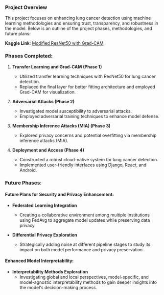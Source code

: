 ### Project Overview

This project focuses on enhancing lung cancer detection using machine learning methodologies and ensuring trust, transparency, and robustness in the model. Below is an outline of the project phases, methodologies, and future plans:

**Kaggle Link**: [Modified ResNet50 with Grad-CAM](https://www.kaggle.com/code/pouriaazadehranjbar/modified-resnet50-with-grad-cam)

### Phases Completed:
1. **Transfer Learning and Grad-CAM (Phase 1)**
   - Utilized transfer learning techniques with ResNet50 for lung cancer detection.
   - Replaced the final layer for better fitting architecture and employed Grad-CAM for visualization.

2. **Adversarial Attacks (Phase 2)**
   - Investigated model susceptibility to adversarial attacks.
   - Employed adversarial training techniques to enhance model defense.

3. **Membership Inference Attacks (MIA) (Phase 3)**
   - Explored privacy concerns and potential overfitting via membership inference attacks (MIA).

4. **Deployment and Access (Phase 4)**
   - Constructed a robust cloud-native system for lung cancer detection.
   - Implemented user-friendly interfaces using Django, React, and Android.

### Future Phases:
#### Future Plans for Security and Privacy Enhancement:
- **Federated Learning Integration**
  - Creating a collaborative environment among multiple institutions using FedAvg to aggregate model updates while preserving data privacy.

- **Differential Privacy Exploration**
  - Strategically adding noise at different pipeline stages to study its impact on both model performance and privacy preservation.

#### Enhanced Model Interpretability:
- **Interpretability Methods Exploration**
  - Investigating global and local perspectives, model-specific, and model-agnostic interpretability methods to gain deeper insights into the model's decision-making process.
